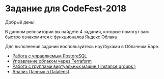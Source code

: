 # Задание для CodeFest-2018

Добрый день!

В данном репозитории вы найдете 4 задания, которые помогут вам быстро ознакомится с функционалов Яндекс Облака

Для выполнения заданий воспользуйтесь ноутбуками в Облачном Баре. 


* [Работа с управляемым  PostgreSQL](01/)
* [Управление облаком через Terraform](02/)
* [Работа с группами виртуальных машин ( instance groups )](03/)
* [Анализ Данных в Datalens)](04/)
